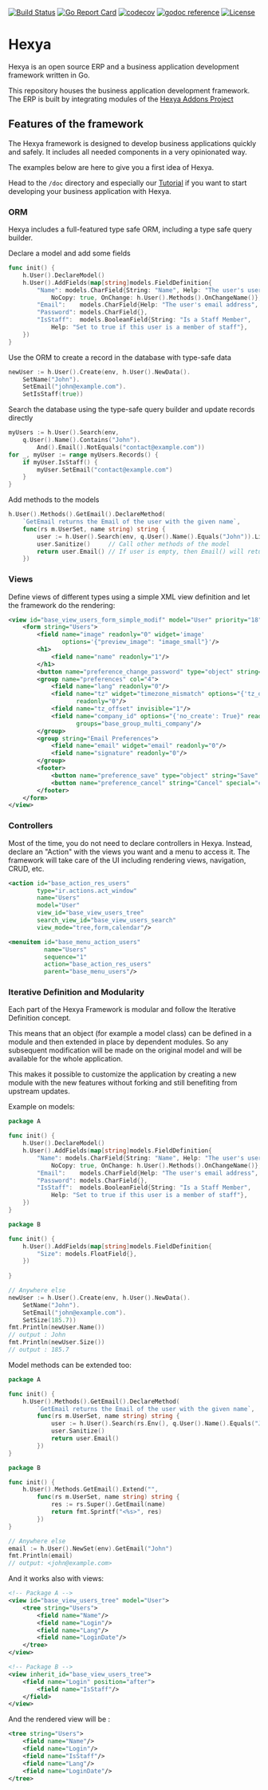 [![Build Status](https://travis-ci.com/hexya-erp/hexya.svg?branch=master)](https://travis-ci.com/hexya-erp/hexya)
[![Go Report Card](https://goreportcard.com/badge/hexya-erp/hexya)](https://goreportcard.com/report/hexya-erp/hexya)
[![codecov](https://codecov.io/gh/hexya-erp/hexya/branch/master/graph/badge.svg)](https://codecov.io/gh/hexya-erp/hexya)
[![godoc reference](https://godoc.org/github.com/hexya-erp/hexya?status.png)](https://godoc.org/github.com/hexya-erp/hexya)
[![License](https://img.shields.io/badge/License-Apache%202.0-blue.svg)](https://opensource.org/licenses/Apache-2.0)

# Hexya

Hexya is an open source ERP and a business application development framework
written in Go.

This repository houses the business application development framework.
The ERP is built by integrating modules of the [Hexya Addons Project](https://github.com/hexya-addons)

## Features of the framework

The Hexya framework is designed to develop business applications quickly and safely.
It includes all needed components in a very opinionated way.

The examples below are here to give you a first idea of Hexya. 

Head to the `/doc` directory and especially our [Tutorial](./doc/tutorial.adoc) if you want to start developing your business application with Hexya.

### ORM

Hexya includes a full-featured type safe ORM, including a type safe query builder.

Declare a model and add some fields
```go
func init() {
	h.User().DeclareModel()
	h.User().AddFields(map[string]models.FieldDefinition{
		"Name": models.CharField{String: "Name", Help: "The user's username", Unique: true,
			NoCopy: true, OnChange: h.User().Methods().OnChangeName()},
		"Email":    models.CharField{Help: "The user's email address", Size: 100, Index: true},
		"Password": models.CharField{},
		"IsStaff":  models.BooleanField{String: "Is a Staff Member", 
			Help: "Set to true if this user is a member of staff"},
	})
}
```

Use the ORM to create a record in the database with type-safe data
```go
newUser := h.User().Create(env, h.User().NewData().
	SetName("John").
	SetEmail("john@example.com").
	SetIsStaff(true))
```

Search the database using the type-safe query builder and update records directly
```go
myUsers := h.User().Search(env,
	q.User().Name().Contains("John").
		And().Email().NotEquals("contact@example.com"))
for _, myUser := range myUsers.Records() {
    if myUser.IsStaff() {
        myUser.SetEmail("contact@example.com")
    }	
}
```

Add methods to the models
```go
h.User().Methods().GetEmail().DeclareMethod(
	`GetEmail returns the Email of the user with the given name`,
	func(rs m.UserSet, name string) string {
		user := h.User().Search(env, q.User().Name().Equals("John")).Limit(1)
		user.Sanitize()     // Call other methods of the model
		return user.Email() // If user is empty, then Email() will return the empty string
	})
```

### Views

Define views of different types using a simple XML view definition and let the framework do the rendering:

```xml
<view id="base_view_users_form_simple_modif" model="User" priority="18">
    <form string="Users">
        <field name="image" readonly="0" widget='image'
               options='{"preview_image": "image_small"}'/>
        <h1>
            <field name="name" readonly="1"/>
        </h1>
        <button name="preference_change_password" type="object" string="Change password"/>
        <group name="preferences" col="4">
            <field name="lang" readonly="0"/>
            <field name="tz" widget="timezone_mismatch" options="{'tz_offset_field': 'tz_offset'}"
                   readonly="0"/>
            <field name="tz_offset" invisible="1"/>
            <field name="company_id" options="{'no_create': True}" readonly="0"
                   groups="base_group_multi_company"/>
        </group>
        <group string="Email Preferences">
            <field name="email" widget="email" readonly="0"/>
            <field name="signature" readonly="0"/>
        </group>
        <footer>
            <button name="preference_save" type="object" string="Save" class="btn-primary"/>
            <button name="preference_cancel" string="Cancel" special="cancel" class="btn-default"/>
        </footer>
    </form>
</view>
```

### Controllers

Most of the time, you do not need to declare controllers in Hexya. 
Instead, declare an "Action" with the views you want and a menu to access it.
The framework will take care of the UI including rendering views, navigation, CRUD, etc.

```xml
<action id="base_action_res_users" 
        type="ir.actions.act_window" 
        name="Users" 
        model="User"
        view_id="base_view_users_tree" 
        search_view_id="base_view_users_search" 
        view_mode="tree,form,calendar"/>

<menuitem id="base_menu_action_users" 
          name="Users" 
          sequence="1" 
          action="base_action_res_users"
          parent="base_menu_users"/>
```

### Iterative Definition and Modularity

Each part of the Hexya Framework is modular and follow the Iterative Definition concept.

This means that an object (for example a model class) can be defined in a module and then extended in place by dependent modules.
So any subsequent modification will be made on the original model and will be available for the whole application.

This makes it possible to customize the application by creating a new module with the new features without forking and still benefiting from upstream updates.

Example on models:
```go
package A

func init() {
    h.User().DeclareModel()
    h.User().AddFields(map[string]models.FieldDefinition{
        "Name": models.CharField{String: "Name", Help: "The user's username", Unique: true,
            NoCopy: true, OnChange: h.User().Methods().OnChangeName()},
        "Email":    models.CharField{Help: "The user's email address", Size: 100, Index: true},
        "Password": models.CharField{},
        "IsStaff":  models.BooleanField{String: "Is a Staff Member", 
            Help: "Set to true if this user is a member of staff"},
    })
}
```
```go
package B

func init() {
    h.User().AddFields(map[string]models.FieldDefinition{
    	"Size": models.FloatField{},
    })
   
}
```
```go
// Anywhere else
newUser := h.User().Create(env, h.User().NewData().
	SetName("John").
	SetEmail("john@example.com").
	SetSize(185.7))
fmt.Println(newUser.Name())
// output : John
fmt.Println(newUser.Size())
// output : 185.7
```

Model methods can be extended too:

```go
package A

func init() {
    h.User().Methods().GetEmail().DeclareMethod(
        `GetEmail returns the Email of the user with the given name`,
        func(rs m.UserSet, name string) string {
            user := h.User().Search(rs.Env(), q.User().Name().Equals("John")).Limit(1)
            user.Sanitize()     
            return user.Email() 
        })
}
```
```go
package B

func init() {
    h.User().Methods.GetEmail().Extend("",
    	func(rs m.UserSet, name string) string {
    	    res := rs.Super().GetEmail(name)
    	    return fmt.Sprintf("<%s>", res)
    	})
}
```
```go
// Anywhere else
email := h.User().NewSet(env).GetEmail("John")
fmt.Println(email)
// output: <john@example.com>
```

And it works also with views:
```xml
<!-- Package A -->
<view id="base_view_users_tree" model="User">
    <tree string="Users">
        <field name="Name"/>
        <field name="Login"/>
        <field name="Lang"/>
        <field name="LoginDate"/>
    </tree>
</view>
```
```xml
<!-- Package B -->
<view inherit_id="base_view_users_tree">
    <field name="Login" position="after">
        <field name="IsStaff"/>
    </field>
</view>
```
And the rendered view will be :
```xml
<tree string="Users">
    <field name="Name"/>
    <field name="Login"/>
    <field name="IsStaff"/>
    <field name="Lang"/>
    <field name="LoginDate"/>
</tree>
```

